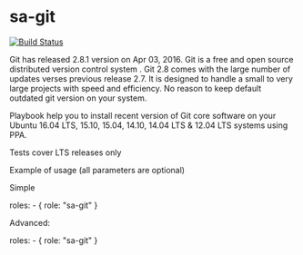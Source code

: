 sa-git
======

[![Build Status](https://travis-ci.org/softasap/sa-git.svg?branch=master)](https://travis-ci.org/softasap/sa-git)

Git has released 2.8.1 version on Apr 03, 2016. Git is a free and open source distributed version control system . Git 2.8 comes with the large number of updates verses previous release 2.7. It is designed to handle a small to very large projects with speed and efficiency. No reason to keep default outdated git version on your system.

Playbook help you to install recent version of Git core software on your Ubuntu 16.04 LTS, 15.10, 15.04, 14.10, 14.04 LTS & 12.04 LTS systems using PPA.

Tests cover LTS releases only

Example of usage (all parameters are optional)

Simple

  roles:
    - {
        role: "sa-git"
      }


Advanced:


  roles:
    - {
        role: "sa-git"
      }

